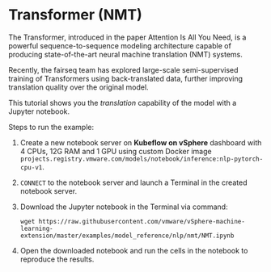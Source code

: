 # Transformer (NMT)

The Transformer, introduced in the paper Attention Is All You Need, is a powerful sequence-to-sequence modeling architecture capable of producing state-of-the-art neural machine translation (NMT) systems.

Recently, the fairseq team has explored large-scale semi-supervised training of Transformers using back-translated data, further improving translation quality over the original model. 

This tutorial shows you the *translation* capability of the model with a Jupyter notebook.

Steps to run the example:

1. Create a new notebook server on **Kubeflow on vSphere** dashboard with 4 CPUs, 12G RAM and 1 GPU using custom Docker image `projects.registry.vmware.com/models/notebook/inference:nlp-pytorch-cpu-v1`. 

2. `CONNECT` to the notebook server and launch a Terminal in the created notebook server.

3. Download the Jupyter notebook in the Terminal via command: 

   ```shell
   wget https://raw.githubusercontent.com/vmware/vSphere-machine-learning-extension/master/examples/model_reference/nlp/nmt/NMT.ipynb
   ```

4. Open the downloaded notebook and run the cells in the notebook to reproduce the results.
